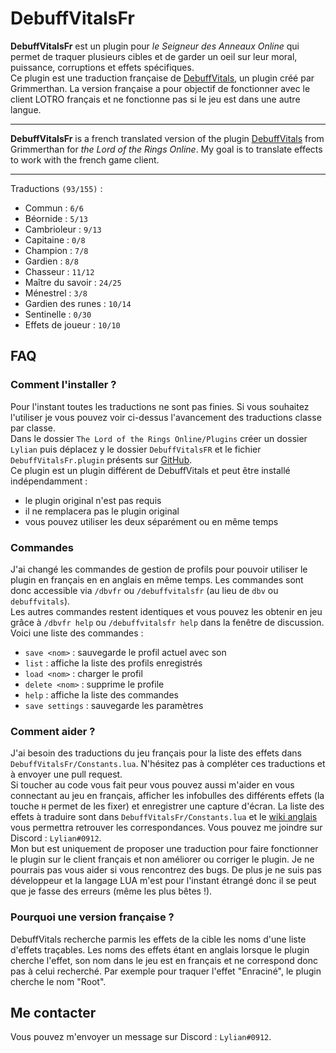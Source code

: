 # DebuffVitalsFr

**DebuffVitalsFr** est un plugin pour _le Seigneur des Anneaux Online_ qui permet de traquer plusieurs cibles et de garder un oeil sur leur moral, puissance, corruptions et effets spécifiques.  
Ce plugin est une traduction française de [DebuffVitals](https://github.com/grimmerthan/DebuffVitals), un plugin créé par Grimmerthan. La version française a pour objectif de fonctionner avec le client LOTRO français et ne fonctionne pas si le jeu est dans une autre langue.

* * *

**DebuffVitalsFr** is a french translated version of the plugin [DebuffVitals](https://github.com/grimmerthan/DebuffVitals) from Grimmerthan for _the Lord of the Rings Online_. My goal is to translate effects to work with the french game client.

* * *

Traductions `(93/155)` :

-   Commun : `6/6`
-   Béornide : `5/13`
-   Cambrioleur : `9/13`
-   Capitaine : `0/8`
-   Champion : `7/8`
-   Gardien : `8/8`
-   Chasseur : `11/12`
-   Maître du savoir : `24/25`
-   Ménestrel : `3/8`
-   Gardien des runes : `10/14`
-   Sentinelle : `0/30`
-   Effets de joueur : `10/10`

## FAQ

### Comment l'installer ?

Pour l'instant toutes les traductions ne sont pas finies. Si vous souhaitez l'utiliser je vous  pouvez voir ci-dessus l'avancement des traductions classe par classe.  
Dans le dossier `The Lord of the Rings Online/Plugins` créer un dossier `Lylian` puis déplacez y le dossier `DebuffVitalsFR` et le fichier `DebuffVitalsFr.plugin` présents sur [GitHub](https://github.com/LilianHiault/DebuffVitalsFr.git).  
Ce plugin est un plugin différent de DebuffVitals et peut être installé indépendamment :

-   le plugin original n'est pas requis
-   il ne remplacera pas le plugin original
-   vous pouvez utiliser les deux séparément ou en même temps

### Commandes

J'ai changé les commandes de gestion de profils pour pouvoir utiliser le plugin en français en en anglais en même temps. Les commandes sont donc accessible via `/dbvfr` ou `/debuffvitalsfr` (au lieu de `dbv` ou `debuffvitals`).  
Les autres commandes restent identiques et vous pouvez les obtenir en jeu grâce à `/dbvfr help` ou `/debuffvitalsfr help` dans la fenêtre de discussion.
Voici une liste des commandes :

-   `save <nom>` : sauvegarde le profil actuel avec son <nom>
-   `list` : affiche la liste des profils enregistrés
-   `load <nom>` : charger le profil <nom>
-   `delete <nom>` : supprime le profile <nom>
-   `help` : affiche la liste des commandes
-   `save settings` : sauvegarde les paramètres

### Comment aider ?

J'ai besoin des traductions du jeu français pour la liste des effets dans `DebuffVitalsFr/Constants.lua`. N'hésitez pas à compléter ces traductions et à envoyer une pull request.  
Si toucher au code vous fait peur vous pouvez aussi m'aider en vous connectant au jeu en français, afficher les infobulles des différents effets (la touche `H` permet de les fixer) et enregistrer une capture d'écran. La liste des effets à traduire sont dans `DebuffVitalsFr/Constants.lua` et le [wiki anglais](https://lotro-wiki.com/index.php/Skills#Class_Skills) vous permettra retrouver les correspondances. Vous pouvez me joindre sur Discord : `Lylian#0912`.  
Mon but est uniquement de proposer une traduction pour faire fonctionner le plugin sur le client français et non améliorer ou corriger le plugin. Je ne pourrais pas vous aider si vous rencontrez des bugs. De plus je ne suis pas développeur et la langage LUA m'est pour l'instant étrangé donc il se peut que je fasse des erreurs (même les plus bêtes !).

### Pourquoi une version française ?

DebuffVitals recherche parmis les effets de la cible les noms d'une liste d'effets traçables. Les noms des effets étant en anglais lorsque le plugin cherche l'effet, son nom dans le jeu est en français et ne correspond donc pas à celui recherché. Par exemple pour traquer l'effet "Enraciné", le plugin cherche le nom "Root".

## Me contacter

Vous pouvez m'envoyer un message sur Discord : `Lylian#0912`.
